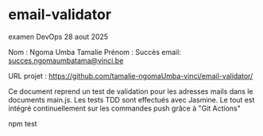 # email-validator
examen DevOps 28 aout 2025

Nom : Ngoma Umba Tamalie
Prénom : Succès
email: succes.ngomaumbatama@vinci.be

URL projet : https://github.com/tamalie-ngomaUmba-vinci/email-validator/

Ce document reprend un test de validation pour les adresses mails dans le documents main.js.
Les tests TDD sont effectués avec Jasmine.
Le tout est intégré continuellement sur les commandes push grâce à "Git Actions"

npm test